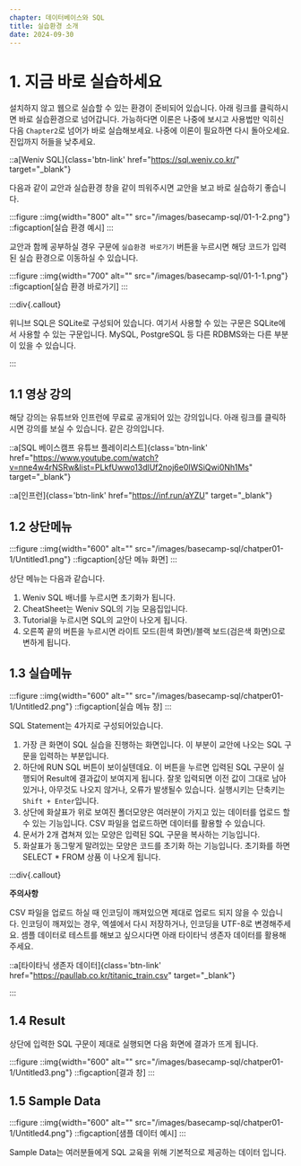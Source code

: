 ```yaml
---
chapter: 데이터베이스와 SQL
title: 실습환경 소개
date: 2024-09-30
---
```


# 1. 지금 바로 실습하세요

설치하지 않고 웹으로 실습할 수 있는 환경이 준비되어 있습니다. 아래 링크를 클릭하시면 바로 실습환경으로 넘어갑니다. 가능하다면 이론은 나중에 보시고 사용법만 익히신 다음 `Chapter2`로 넘어가 바로 실습해보세요. 나중에 이론이 필요하면 다시 돌아오세요. 진입까지 허들을 낮추세요.

::a[Weniv SQL]{class='btn-link' href="https://sql.weniv.co.kr/" target="\_blank"}

다음과 같이 교안과 실습환경 창을 같이 띄워주시면 교안을 보고 바로 실습하기 좋습니다.

:::figure
::img{width="800" alt="" src="/images/basecamp-sql/01-1-2.png"}
::figcaption[실습 환경 예시]
:::

교안과 함께 공부하실 경우 구문에 `실습환경 바로가기` 버튼을 누르시면 해당 코드가 입력된 실습 환경으로 이동하실 수 있습니다.

:::figure
::img{width="700" alt="" src="/images/basecamp-sql/01-1-1.png"}
::figcaption[실습 환경 바로가기]
:::

:::div{.callout}

위니브 SQL은 SQLite로 구성되어 있습니다. 여기서 사용할 수 있는 구문은 SQLite에서 사용할 수 있는 구문입니다. MySQL, PostgreSQL 등 다른 RDBMS와는 다른 부분이 있을 수 있습니다.

:::

## 1.1 영상 강의

해당 강의는 유튜브와 인프런에 무료로 공개되어 있는 강의입니다. 아래 링크를 클릭하시면 강의를 보실 수 있습니다. 같은 강의입니다.

::a[SQL 베이스캠프 유튜브 플레이리스트]{class='btn-link' href="https://www.youtube.com/watch?v=nne4w4rNSRw&list=PLkfUwwo13dlUf2noj6e0lWSiQwi0Nh1Ms" target="\_blank"}

::a[인프런]{class='btn-link' href="https://inf.run/aYZU" target="\_blank"}


## 1.2 상단메뉴

:::figure
::img{width="600" alt="" src="/images/basecamp-sql/chatper01-1/Untitled1.png"}
::figcaption[상단 메뉴 화면]
:::

상단 메뉴는 다음과 같습니다.

1. Weniv SQL 배너를 누르시면 초기화가 됩니다.
2. CheatSheet는 Weniv SQL의 기능 모음집입니다.
3. Tutorial을 누르시면 SQL의 교안이 나오게 됩니다.
4. 오른쪽 끝의 버튼을 누르시면 라이트 모드(흰색 화면)/블랙 보드(검은색 화면)으로 변하게 됩니다.

## 1.3 실습메뉴

:::figure
::img{width="600" alt="" src="/images/basecamp-sql/chatper01-1/Untitled2.png"}
::figcaption[실습 메뉴 창]
:::

SQL Statement는 4가지로 구성되어있습니다.

1. 가장 큰 화면이 SQL 실습을 진행하는 화면입니다. 이 부분이 교안에 나오는 SQL 구문을 입력하는 부분입니다.
2. 하단에 RUN SQL 버튼이 보이실텐데요. 이 버튼을 누르면 입력된 SQL 구문이 실행되어 Result에 결과값이 보여지게 됩니다. 잘못 입력되면 이전 값이 그대로 남아있거나, 아무것도 나오지 않거나, 오류가 발생될수 있습니다. 실행시키는 단축키는 `Shift + Enter`입니다.
3. 상단에 화살표가 위로 보여진 폴더모양은 여러분이 가지고 있는 데이터를 업로드 할 수 있는 기능입니다. CSV 파일을 업로드하면 데이터를 활용할 수 있습니다.
4. 문서가 2개 겹쳐져 있는 모양은 입력된 SQL 구문을 복사하는 기능입니다.
5. 화살표가 동그랗게 말려있는 모양은 코드를 초기화 하는 기능입니다. 초기화를 하면 SELECT \* FROM 상품 이 나오게 됩니다.

:::div{.callout}

**주의사항**

CSV 파일을 업로드 하실 때 인코딩이 깨져있으면 제대로 업로드 되지 않을 수 있습니다. 인코딩이 깨져있는 경우, 엑셀에서 다시 저장하거나, 인코딩을 UTF-8로 변경해주세요. 셈플 데이터로 테스트를 해보고 싶으시다면 아래 타이타닉 생존자 데이터를 활용해주세요.

::a[타이타닉 생존자 데이터]{class='btn-link' href="https://paullab.co.kr/titanic_train.csv" target="\_blank"}

:::

## 1.4 Result

상단에 입력한 SQL 구문이 제대로 실행되면 다음 화면에 결과가 뜨게 됩니다.

:::figure
::img{width="600" alt="" src="/images/basecamp-sql/chatper01-1/Untitled3.png"}
::figcaption[결과 창]
:::

## 1.5 Sample Data

:::figure
::img{width="600" alt="" src="/images/basecamp-sql/chatper01-1/Untitled4.png"}
::figcaption[샘플 데이터 예시]
:::

Sample Data는 여러분들에게 SQL 교육을 위해 기본적으로 제공하는 데이터 입니다.